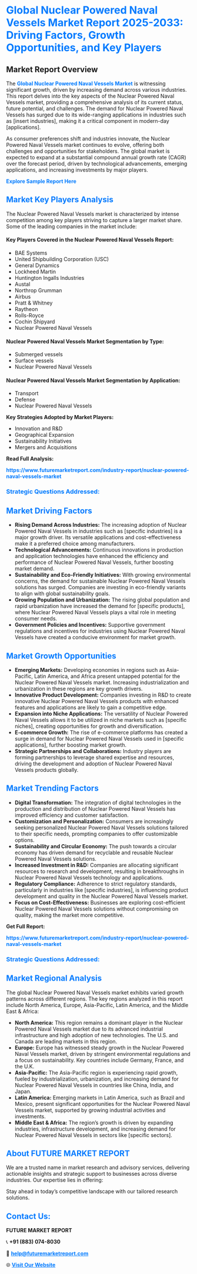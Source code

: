 <h1 style="color: #007BFF;">Global Nuclear Powered Naval Vessels Market Report 2025-2033: Driving Factors, Growth Opportunities, and Key Players</h1>

<section id="overview">
<h2>Market Report Overview</h2>
<p>The <a href="https://www.futuremarketreport.com/industry-report/nuclear-powered-naval-vessels-market" style="color: #007BFF; text-decoration: none;"><strong>Global Nuclear Powered Naval Vessels Market</strong></a> is witnessing significant growth, driven by increasing demand across various industries. This report delves into the key aspects of the Nuclear Powered Naval Vessels market, providing a comprehensive analysis of its current status, future potential, and challenges. The demand for Nuclear Powered Naval Vessels has surged due to its wide-ranging applications in industries such as [insert industries], making it a critical component in modern-day [applications].</p>
<p>As consumer preferences shift and industries innovate, the Nuclear Powered Naval Vessels market continues to evolve, offering both challenges and opportunities for stakeholders. The global market is expected to expand at a substantial compound annual growth rate (CAGR) over the forecast period, driven by technological advancements, emerging applications, and increasing investments by major players.</p>
</section>

<section id="overview">
<p><a href="https://www.futuremarketreport.com/request-sample/reportId=106494" style="color: #007BFF; text-decoration: none;"><strong>Explore Sample Report Here</strong></a></p>
</section>

<section id="key-players">
<h2 style="color: #007BFF;">Market Key Players Analysis</h2>
<p>The Nuclear Powered Naval Vessels market is characterized by intense competition among key players striving to capture a larger market share. Some of the leading companies in the market include:</p>
<h4>Key Players Covered in the Nuclear Powered Naval Vessels Report:</h4>
<ul><li>BAE Systems</li><li>United Shipbuilding Corporation (USC)</li><li>General Dynamics</li><li>Lockheed Martin</li><li>Huntington Ingalls Industries</li><li>Austal</li><li>Northrop Grumman</li><li>Airbus</li><li>Pratt &amp; Whitney</li><li>Raytheon</li><li>Rolls-Royce</li><li>Cochin Shipyard</li><li>Nuclear Powered Naval Vessels</li></ul>
<h4>Nuclear Powered Naval Vessels Market Segmentation by Type:</h4>
<ul><li>Submerged vessels</li><li>Surface vessels</li><li>Nuclear Powered Naval Vessels</li></ul>

<h4>Nuclear Powered Naval Vessels Market Segmentation by Application:</h4>
<ul><li>Transport</li><li>Defense</li><li>Nuclear Powered Naval Vessels</li></ul>
<p><strong>Key Strategies Adopted by Market Players:</strong></p>
<ul>
<li>Innovation and R&D</li>
<li>Geographical Expansion</li>
<li>Sustainability Initiatives</li>
<li>Mergers and Acquisitions</li>
</ul>
</section>

<section>
<p><strong>Read Full Analysis: </strong></p><a href="https://www.futuremarketreport.com/industry-report/nuclear-powered-naval-vessels-market" style="color: #007BFF; text-decoration: none;"><strong>https://www.futuremarketreport.com/industry-report/nuclear-powered-naval-vessels-market</strong></a>
<h3 style="color: #007BFF;">Strategic Questions Addressed:</h3>
</section>

<section id="driving-factors">
<h2 style="color: #007BFF;">Market Driving Factors</h2>
<ul>
<li><strong>Rising Demand Across Industries:</strong> The increasing adoption of Nuclear Powered Naval Vessels in industries such as [specific industries] is a major growth driver. Its versatile applications and cost-effectiveness make it a preferred choice among manufacturers.</li>
<li><strong>Technological Advancements:</strong> Continuous innovations in production and application technologies have enhanced the efficiency and performance of Nuclear Powered Naval Vessels, further boosting market demand.</li>
<li><strong>Sustainability and Eco-Friendly Initiatives:</strong> With growing environmental concerns, the demand for sustainable Nuclear Powered Naval Vessels solutions has surged. Companies are investing in eco-friendly variants to align with global sustainability goals.</li>
<li><strong>Growing Population and Urbanization:</strong> The rising global population and rapid urbanization have increased the demand for [specific products], where Nuclear Powered Naval Vessels plays a vital role in meeting consumer needs.</li>
<li><strong>Government Policies and Incentives:</strong> Supportive government regulations and incentives for industries using Nuclear Powered Naval Vessels have created a conducive environment for market growth.</li>
</ul>
</section>

<section id="growth-opportunities">
<h2 style="color: #007BFF;">Market Growth Opportunities</h2>
<ul>
<li><strong>Emerging Markets:</strong> Developing economies in regions such as Asia-Pacific, Latin America, and Africa present untapped potential for the Nuclear Powered Naval Vessels market. Increasing industrialization and urbanization in these regions are key growth drivers.</li>
<li><strong>Innovative Product Development:</strong> Companies investing in R&D to create innovative Nuclear Powered Naval Vessels products with enhanced features and applications are likely to gain a competitive edge.</li>
<li><strong>Expansion into Niche Applications:</strong> The versatility of Nuclear Powered Naval Vessels allows it to be utilized in niche markets such as [specific niches], creating opportunities for growth and diversification.</li>
<li><strong>E-commerce Growth:</strong> The rise of e-commerce platforms has created a surge in demand for Nuclear Powered Naval Vessels used in [specific applications], further boosting market growth.</li>
<li><strong>Strategic Partnerships and Collaborations:</strong> Industry players are forming partnerships to leverage shared expertise and resources, driving the development and adoption of Nuclear Powered Naval Vessels products globally.</li>
</ul>
</section>

<section id="trending-factors">
<h2 style="color: #007BFF;">Market Trending Factors</h2>
<ul>
<li><strong>Digital Transformation:</strong> The integration of digital technologies in the production and distribution of Nuclear Powered Naval Vessels has improved efficiency and customer satisfaction.</li>
<li><strong>Customization and Personalization:</strong> Consumers are increasingly seeking personalized Nuclear Powered Naval Vessels solutions tailored to their specific needs, prompting companies to offer customizable options.</li>
<li><strong>Sustainability and Circular Economy:</strong> The push towards a circular economy has driven demand for recyclable and reusable Nuclear Powered Naval Vessels solutions.</li>
<li><strong>Increased Investment in R&D:</strong> Companies are allocating significant resources to research and development, resulting in breakthroughs in Nuclear Powered Naval Vessels technology and applications.</li>
<li><strong>Regulatory Compliance:</strong> Adherence to strict regulatory standards, particularly in industries like [specific industries], is influencing product development and quality in the Nuclear Powered Naval Vessels market.</li>
<li><strong>Focus on Cost-Effectiveness:</strong> Businesses are exploring cost-efficient Nuclear Powered Naval Vessels solutions without compromising on quality, making the market more competitive.</li>
</ul>
</section>

<section>
<p><strong>Get Full Report: </strong></p><a href="https://www.futuremarketreport.com/industry-report/nuclear-powered-naval-vessels-market" style="color: #007BFF; text-decoration: none;"><strong>https://www.futuremarketreport.com/industry-report/nuclear-powered-naval-vessels-market</strong></a>
<h3 style="color: #007BFF;">Strategic Questions Addressed:</h3>
</section>


<section id="regional-analysis">
<h2 style="color: #007BFF;">Market Regional Analysis</h2>
<p>The global Nuclear Powered Naval Vessels market exhibits varied growth patterns across different regions. The key regions analyzed in this report include North America, Europe, Asia-Pacific, Latin America, and the Middle East & Africa:</p>
<ul>
<li><strong>North America:</strong> This region remains a dominant player in the Nuclear Powered Naval Vessels market due to its advanced industrial infrastructure and high adoption of new technologies. The U.S. and Canada are leading markets in this region.</li>
<li><strong>Europe:</strong> Europe has witnessed steady growth in the Nuclear Powered Naval Vessels market, driven by stringent environmental regulations and a focus on sustainability. Key countries include Germany, France, and the U.K.</li>
<li><strong>Asia-Pacific:</strong> The Asia-Pacific region is experiencing rapid growth, fueled by industrialization, urbanization, and increasing demand for Nuclear Powered Naval Vessels in countries like China, India, and Japan.</li>
<li><strong>Latin America:</strong> Emerging markets in Latin America, such as Brazil and Mexico, present significant opportunities for the Nuclear Powered Naval Vessels market, supported by growing industrial activities and investments.</li>
<li><strong>Middle East & Africa:</strong> The region’s growth is driven by expanding industries, infrastructure development, and increasing demand for Nuclear Powered Naval Vessels in sectors like [specific sectors].</li>
</ul>
</section>

<footer>
<h2 style="color: #007BFF;">About FUTURE MARKET REPORT</h2>
<p>We are a trusted name in market research and advisory services, delivering actionable insights and strategic support to businesses across diverse industries. Our expertise lies in offering:</p>

<p>Stay ahead in today’s competitive landscape with our tailored research solutions.</p>

<h2 style="color: #007BFF;">Contact Us:</h2>
<p><strong>FUTURE MARKET REPORT</strong></p>
<p>📞 <strong>+91 (883) 074-8030</strong></p>
<p>📧 <strong><a href="mailto:help@futuremarketreport.com" style="color: #007BFF;">help@futuremarketreport.com</a></strong></p>
<p>🌐 <strong><a href="https://www.futuremarketreport.com/" style="color: #007BFF;">Visit Our Website</a></strong></p>
</footer>